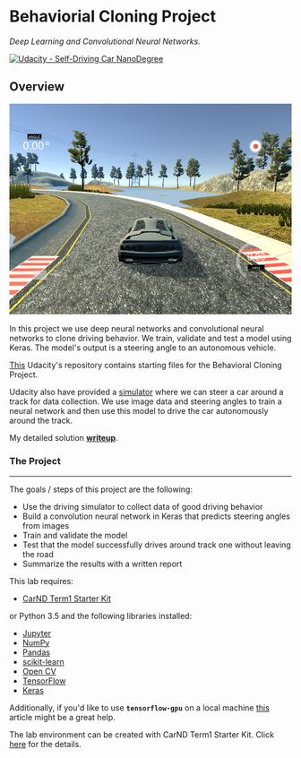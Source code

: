 # Behaviorial Cloning Project
*Deep Learning and Convolutional Neural Networks.*

[![Udacity - Self-Driving Car NanoDegree](https://s3.amazonaws.com/udacity-sdc/github/shield-carnd.svg)](http://www.udacity.com/drive)

Overview
---
<img src="writeup_imgs/simulator.png" width="700px">

In this project we use deep neural networks and convolutional neural networks to clone driving behavior. We train, validate and test a model using Keras. The model's output is a steering angle to an autonomous vehicle. 

[This](https://github.com/udacity/CarND-Behavioral-Cloning-P3) Udacity's repository contains starting files for the Behavioral Cloning Project.

Udacity also have provided a [simulator](https://github.com/udacity/self-driving-car-sim) where we can steer a car around a track for data collection. We use image data and steering angles to train a neural network and then use this model to drive the car autonomously around the track.

My detailed solution **[writeup](https://github.com/feklistoff/udacity-carnd-project3/blob/master/Writeup_Project_3.md)**.

### The Project

---
The goals / steps of this project are the following:
* Use the driving simulator to collect data of good driving behavior
* Build a convolution neural network in Keras that predicts steering angles from images
* Train and validate the model
* Test that the model successfully drives around track one without leaving the road
* Summarize the results with a written report

This lab requires:

* [CarND Term1 Starter Kit](https://github.com/udacity/CarND-Term1-Starter-Kit)

or Python 3.5 and the following libraries installed:

* [Jupyter](http://jupyter.org/)
* [NumPy](http://www.numpy.org/)
* [Pandas](http://pandas.pydata.org/)
* [scikit-learn](http://scikit-learn.org/)
* [Open CV](http://opencv.org/)
* [TensorFlow](http://tensorflow.org)
* [Keras](https://keras.io/)

Additionally, if you'd like to use **`tensorflow-gpu`** on a local machine [this](https://medium.com/@ikekramer/installing-cuda-8-0-and-cudnn-5-1-on-ubuntu-16-04-6b9f284f6e77) article might be a great help.

The lab environment can be created with CarND Term1 Starter Kit. Click [here](https://github.com/udacity/CarND-Term1-Starter-Kit/blob/master/README.md) for the details.


